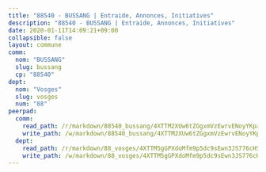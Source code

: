 ```yaml
---
title: "88540 - BUSSANG | Entraide, Annonces, Initiatives"
description: "88540 - BUSSANG | Entraide, Annonces, Initiatives"
date: 2020-01-11T14:09:21+09:00
collapsible: false
layout: commune
comm:
  nom: "BUSSANG"
  slug: bussang
  cp: "88540"
dept:
  nom: "Vosges"
  slug: vosges
  num: "88"
peerpad:
  comm:
    read_path: /r/markdown/88540_bussang/4XTTM2XUw6tZGgxmVzEwrvENoyYKpahsNTctpM7GYRGSGGHVJ
    write_path: /w/markdown/88540_bussang/4XTTM2XUw6tZGgxmVzEwrvENoyYKpahsNTctpM7GYRGSGGHVJ-K3TgUUU7xc4bJBVxMpLBKmPDrzCnqmrxLxH3mUwaPrGF5eNZRetAPwanZsLcbGm2N8fet74hitA8MPQBJLEiEe7CiGnddsmdNhveugW1hzZBkS61cMPfFztu5u3SA7nbevqbPmfv
  dept:
    read_path: /r/markdown/88_vosges/4XTTM5gGPXdoMfm9p5dc9sEwn3JS776cHSw64JYpD4AKnKgyh
    write_path: /w/markdown/88_vosges/4XTTM5gGPXdoMfm9p5dc9sEwn3JS776cHSw64JYpD4AKnKgyh-K3TgUjEFywcTUHQwfrd2vcZqhoXLakdoQGFv4iriv1FKkvQkBsudnBxafkQDfPcxTDRHN5T6bYyganuvcakuKenYoB5mPLKqUBjNMwpn75GQVixUmzXGkneDufRSqDthC8iyXi1Z
---
```


